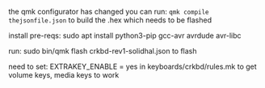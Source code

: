 the qmk configurator has changed
you can run:
`qmk compile thejsonfile.json` to build the .hex which needs to be flashed

install pre-reqs:
sudo apt install python3-pip gcc-avr avrdude avr-libc

run:
sudo bin/qmk flash crkbd-rev1-solidhal.json
to flash

need to set: 
EXTRAKEY_ENABLE = yes
in keyboards/crkbd/rules.mk
to get volume keys, media keys to work
